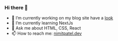 ### Hi there 👋
- 🔭 I’m currently working on my blog site have a [look](https://blog.nimitpatel.dev)
- 🌱 I’m currently learning NextJs
- 💬 Ask me about HTML, CSS, React
- 📫 How to reach me: [nimitpatel.dev](https://nimitpatel.dev)
<!--
**nimitpatel/nimitpatel** is a ✨ _special_ ✨ repository because its `README.md` (this file) appears on your GitHub profile.

Here are some ideas to get you started:

- 🔭 I’m currently working on ...
- 🌱 I’m currently learning ...
- 👯 I’m looking to collaborate on ...
- 🤔 I’m looking for help with ...
- 💬 Ask me about ...
- 📫 How to reach me: ...
- 😄 Pronouns: ...
- ⚡ Fun fact: ...
-->
